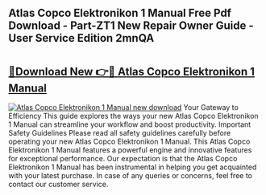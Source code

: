 ## Atlas Copco Elektronikon 1 Manual Free Pdf Download - Part-ZT1 New Repair Owner Guide - User Service Edition 2mnQA

# <h2><a href="http://bc33774.oget.top/?id=Atlas+Copco+Elektronikon+1+Manual">🔗Download New 👉🔴 Atlas Copco Elektronikon 1 Manual</a></h2>

[![Atlas Copco Elektronikon 1 Manual new download](https://i.imgur.com/5g1atiW.png)](http://bc33774.oget.top/?id=Atlas+Copco+Elektronikon+1+Manual)
Your Gateway to Efficiency This guide explores the ways your new Atlas Copco Elektronikon 1 Manual can streamline your workflow and boost productivity. Important Safety Guidelines Please read all safety guidelines carefully before operating your new Atlas Copco Elektronikon 1 Manual. This Atlas Copco Elektronikon 1 Manual features a powerful engine and innovative features for exceptional performance. Our expectation is that the Atlas Copco Elektronikon 1 Manual has been instrumental in helping you get acquainted with your latest purchase. In case of any queries or concerns, feel free to contact our customer service.
